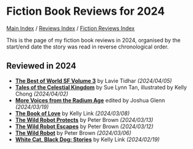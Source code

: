 # Fiction Book Reviews for 2024

[Main Index](../../../README.md) / [Reviews Index](../../README.md) / [Fiction Reviews Index](../README.md)

This is the page of my fiction book reviews in 2024, organised by the start/end date the story was read in reverse chronological order.

## Reviewed in 2024
- [**The Best of World SF Volume 3**](20240405-BestWorldSF3.md) by Lavie Tidhar *(2024/04/05)*
- [**Tales of the Celestial Kingdom**](20240402-TalesCelestialKingdom.md) by Sue Lynn Tan, illustrated by Kelly Chong *(2024/04/02)*
- [**More Voices from the Radium Age**](20240319-MoveVoicesRadiumAge.md) edited by Joshua Glenn *(2024/03/19)*
- [**The Book of Love**](20240308-BookLove.md) by Kelly Link *(2024/03/08)*
- [**The Wild Robot Protects**](20240313-WildRobotProtects.md) by Peter Brown *(2024/03/13)*
- [**The Wild Robot Escapes**](20240312-WildRobotEscapes.md) by Peter Brown *(2024/03/12)*
- [**The Wild Robot**](20240306-WildRobot.md) by Peter Brown *(2024/03/06)*
- [**White Cat, Black Dog: Stories**](20240219-WhiteCatBlackDog.md) by Kelly Link *(2024/02/19)*

